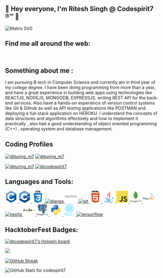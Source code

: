 ## 👋 Hey everyone, I'm Ritesh Singh @ Codespirit7 ®™ 👋
![Matrix SVG](https://raw.githubusercontent.com/rodrigograca31/rodrigograca31/master/matrix.svg)

## Find me all around the web:

<a href="https://twitter.com/singh_ritesh14" target="blank"><img align="center" src="https://github.com/mishmanners/MishManners/blob/master/socials/twitter%20(2).png" title = "Twitter" alt="" height="30" /></a>    <a href="http://linkedin.com/in/ritesh-in" target="blank"><img align="center" src="https://github.com/mishmanners/MishManners/blob/master/socials/transparent-Linkedin-logo-icon.png" alt="" height="30" /></a>     <a href="http://instagram.com/turingmachine_" target="blank"><img align="center" src="https://github.com/mishmanners/MishManners/blob/master/socials/instagram.png" alt="" height="30" /></a>
  
 

## Something about me :
I am pursuing B.tech in Computer Science and currently am in third year of my college degree.
I have been doing programming from more than a year, and have a great experience in building web apps using technologies like REACTJS, NODEJS, MONGODB, EXPRESSJS, writing REST API for the back-end services.
Also have a hands-on experience of version control systems like Git & Github as well as API testing applications like POSTMAN and deploying a full-stack application on HEROKU.
I understand the concepts of data structures and algorithms effectively and how to implement it practically , also had a good understanding of object oriented programming (C++) , operating system and database management.


## Coding Profiles

<a href="https://www.codechef.com/users/turing_m7" target="blank"><img align="center" src="https://avatars.githubusercontent.com/u/11960354?v=4" alt="@turing_m7" height="30" width="40" /></a>   <a href="https://codeforces.com/profile/@turing_m7" target="blank"><img align="center" src="https://raw.githubusercontent.com/rahuldkjain/github-profile-readme-generator/master/src/images/icons/Social/codeforces.svg" alt="@turing_m7" height="30" width="40" /></a>           

<a href="https://www.leetcode.com/turing_m7" target="blank"><img align="center" src="https://raw.githubusercontent.com/rahuldkjain/github-profile-readme-generator/master/src/images/icons/Social/leet-code.svg" alt="@turing_m7" height="30" width="40" /></a>   <a href="https://auth.geeksforgeeks.org/user/@codespirit7" target="blank"><img align="center" src="https://raw.githubusercontent.com/rahuldkjain/github-profile-readme-generator/master/src/images/icons/Social/geeks-for-geeks.svg" alt="@codespirit7" height="30" width="40" /></a>

## Languages and Tools:
<p align="left"> <a href="https://www.cprogramming.com/" target="_blank" rel="noreferrer"> <img src="https://raw.githubusercontent.com/devicons/devicon/master/icons/c/c-original.svg" alt="c" width="40" height="40"/> </a>  <a href="https://www.w3schools.com/cpp/" target="_blank" rel="noreferrer"> <img src="https://raw.githubusercontent.com/devicons/devicon/master/icons/cplusplus/cplusplus-original.svg" alt="cplusplus" width="40" height="40"/> </a>   <a href="https://www.w3schools.com/css/" target="_blank" rel="noreferrer"> <img src="https://raw.githubusercontent.com/devicons/devicon/master/icons/css3/css3-original-wordmark.svg" alt="css3" width="40" height="40"/> </a>    <a href="https://www.djangoproject.com/" target="_blank" rel="noreferrer"> <img src="https://cdn.worldvectorlogo.com/logos/django.svg" alt="django" width="40" height="40"/> </a>    <a href="https://expressjs.com" target="_blank" rel="noreferrer"> <img src="https://raw.githubusercontent.com/devicons/devicon/master/icons/express/express-original-wordmark.svg" alt="express" width="40" height="40"/> </a>      <a href="https://firebase.google.com/" target="_blank" rel="noreferrer"> 
<img src="https://www.vectorlogo.zone/logos/git-scm/git-scm-icon.svg" alt="git" width="40" height="40"/> </a>    <a href="https://www.w3.org/html/" target="_blank" rel="noreferrer"> <img src="https://raw.githubusercontent.com/devicons/devicon/master/icons/html5/html5-original-wordmark.svg" alt="html5" width="40" height="40"/> </a> <a href="https://www.java.com" target="_blank" rel="noreferrer"> <img src="https://raw.githubusercontent.com/devicons/devicon/master/icons/java/java-original.svg" alt="java" width="40" height="40"/> </a>   <a href="https://developer.mozilla.org/en-US/docs/Web/JavaScript" target="_blank" rel="noreferrer"> <img src="https://raw.githubusercontent.com/devicons/devicon/master/icons/javascript/javascript-original.svg" alt="javascript" width="40" height="40"/> </a>      <a href="https://www.mongodb.com/" target="_blank" rel="noreferrer"> <img src="https://raw.githubusercontent.com/devicons/devicon/master/icons/mongodb/mongodb-original-wordmark.svg" alt="mongodb" width="40" height="40"/> </a>    <a href="https://www.mysql.com/" target="_blank" rel="noreferrer"> <img src="https://raw.githubusercontent.com/devicons/devicon/master/icons/mysql/mysql-original-wordmark.svg" alt="mysql" width="40" height="40"/> </a>    <a href="https://nextjs.org/" target="_blank" rel="noreferrer"> <img src="https://cdn.worldvectorlogo.com/logos/nextjs-2.svg" alt="nextjs" width="40" height="40"/> </a>     <a href="https://nodejs.org" target="_blank" rel="noreferrer"> <img src="https://raw.githubusercontent.com/devicons/devicon/master/icons/nodejs/nodejs-original-wordmark.svg" alt="nodejs" width="40" height="40"/> </a>   <a href="https://www.postgresql.org" target="_blank" rel="noreferrer"> <img src="https://raw.githubusercontent.com/devicons/devicon/master/icons/postgresql/postgresql-original-wordmark.svg" alt="postgresql" width="40" height="40"/> </a>    <a href="https://www.python.org" target="_blank" rel="noreferrer"> <img src="https://raw.githubusercontent.com/devicons/devicon/master/icons/python/python-original.svg" alt="python" width="40" height="40"/> </a>   <a href="https://reactjs.org/" target="_blank" rel="noreferrer"> <img src="https://raw.githubusercontent.com/devicons/devicon/master/icons/react/react-original-wordmark.svg" alt="react" width="40" height="40"/> </a>    <a href="https://www.tensorflow.org" target="_blank" rel="noreferrer"> <img src="https://www.vectorlogo.zone/logos/tensorflow/tensorflow-icon.svg" alt="tensorflow" width="40" height="40"/> </a>

</p>

## HacktoberFest Badges:

[![@codespirit7's Holopin board](https://holopin.me/codespirit7)](https://holopin.io/@codespirit7)

<img src="https://github.com/codespirit7/codespirit7/blob/master/ezgif-4-5370f601a9b3.gif" width="700">

[![GitHub Streak](https://github-readme-streak-stats.herokuapp.com?user=codespirit7&theme=radical)](https://git.io/streak-stats)

<img src="https://github-readme-stats.vercel.app/api?username=codespirit7&show_icons=true&include_all_commits=true&count_private=true&theme=jolly&layout=compact" alt="GitHub Stats for codespirit7" width="700">
